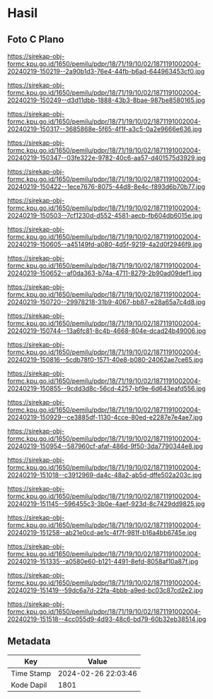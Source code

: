 # Hasil

## Foto C Plano

https://sirekap-obj-formc.kpu.go.id/1650/pemilu/pdpr/18/71/19/10/02/1871191002004-20240219-150219--2a90b1d3-76e4-44fb-b6ad-644963453cf0.jpg

https://sirekap-obj-formc.kpu.go.id/1650/pemilu/pdpr/18/71/19/10/02/1871191002004-20240219-150249--d3d11dbb-1888-43b3-8bae-987be8580165.jpg

https://sirekap-obj-formc.kpu.go.id/1650/pemilu/pdpr/18/71/19/10/02/1871191002004-20240219-150317--3685868e-5f65-4f1f-a3c5-0a2e9666e636.jpg

https://sirekap-obj-formc.kpu.go.id/1650/pemilu/pdpr/18/71/19/10/02/1871191002004-20240219-150347--03fe322e-9782-40c6-aa57-d401575d3929.jpg

https://sirekap-obj-formc.kpu.go.id/1650/pemilu/pdpr/18/71/19/10/02/1871191002004-20240219-150422--1ece7676-8075-44d8-8e4c-f893d6b70b77.jpg

https://sirekap-obj-formc.kpu.go.id/1650/pemilu/pdpr/18/71/19/10/02/1871191002004-20240219-150503--7cf1230d-d552-4581-aecb-fb604db6015e.jpg

https://sirekap-obj-formc.kpu.go.id/1650/pemilu/pdpr/18/71/19/10/02/1871191002004-20240219-150605--a45149fd-a080-4d5f-9219-4a2d0f2946f9.jpg

https://sirekap-obj-formc.kpu.go.id/1650/pemilu/pdpr/18/71/19/10/02/1871191002004-20240219-150652--af0da363-b74a-4711-8279-2b90ad09def1.jpg

https://sirekap-obj-formc.kpu.go.id/1650/pemilu/pdpr/18/71/19/10/02/1871191002004-20240219-150720--29978218-31b9-4067-bb87-e28a65a7c4d8.jpg

https://sirekap-obj-formc.kpu.go.id/1650/pemilu/pdpr/18/71/19/10/02/1871191002004-20240219-150744--13a6fc81-8c4b-4668-804e-dcad24b49006.jpg

https://sirekap-obj-formc.kpu.go.id/1650/pemilu/pdpr/18/71/19/10/02/1871191002004-20240219-150816--5cdb78f0-1571-40e8-b080-24062ae7ce65.jpg

https://sirekap-obj-formc.kpu.go.id/1650/pemilu/pdpr/18/71/19/10/02/1871191002004-20240219-150855--9cdd3d8c-56cd-4257-bf9e-6d643eafd556.jpg

https://sirekap-obj-formc.kpu.go.id/1650/pemilu/pdpr/18/71/19/10/02/1871191002004-20240219-150929--ce3885df-1130-4cce-80ed-e2287e7e4ae7.jpg

https://sirekap-obj-formc.kpu.go.id/1650/pemilu/pdpr/18/71/19/10/02/1871191002004-20240219-150954--587960cf-afaf-486d-9f50-3da7790344e8.jpg

https://sirekap-obj-formc.kpu.go.id/1650/pemilu/pdpr/18/71/19/10/02/1871191002004-20240219-151018--c3912969-da4c-48a2-ab5d-dffe502a203c.jpg

https://sirekap-obj-formc.kpu.go.id/1650/pemilu/pdpr/18/71/19/10/02/1871191002004-20240219-151145--596455c3-3b0e-4aef-923d-8c7429dd9825.jpg

https://sirekap-obj-formc.kpu.go.id/1650/pemilu/pdpr/18/71/19/10/02/1871191002004-20240219-151258--ab21e0cd-ae1c-4f7f-981f-b16a4bb6745e.jpg

https://sirekap-obj-formc.kpu.go.id/1650/pemilu/pdpr/18/71/19/10/02/1871191002004-20240219-151335--a0580e60-b121-4491-8efd-8058af10a87f.jpg

https://sirekap-obj-formc.kpu.go.id/1650/pemilu/pdpr/18/71/19/10/02/1871191002004-20240219-151419--59dc6a7d-22fa-4bbb-a9ed-bc03c87cd2e2.jpg

https://sirekap-obj-formc.kpu.go.id/1650/pemilu/pdpr/18/71/19/10/02/1871191002004-20240219-151518--4cc055d9-4d93-48c6-bd79-60b32eb38514.jpg


## Metadata

| Key        | Value               |
| ---------- | ------------------- |
| Time Stamp | 2024-02-26 22:03:46 |
| Kode Dapil | 1801                |



